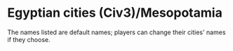 # Egyptian cities (Civ3)/Mesopotamia

The names listed are default names; players can change their cities' names if they choose.